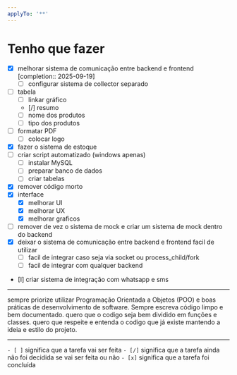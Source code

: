 ```yaml
---
applyTo: '**'
---
```

 
# Tenho que fazer 

- [x] melhorar sistema de comunicação entre backend e frontend  [completion:: 2025-09-19]
	- [ ] configurar sistema de collector separado
- [ ] tabela
	- [ ] linkar gráfico
	- [/] resumo
	- [ ] nome dos produtos
	- [ ] tipo dos produtos
- [ ] formatar PDF
	- [ ] colocar logo
- [x] fazer o sistema de estoque  
- [ ] criar script automatizado (windows apenas)
	- [ ] instalar MySQL
	- [ ] preparar banco de dados
	- [ ] criar tabelas
- [x] remover código morto  
- [x] interface   
	- [x] melhorar UI   
	- [x] melhorar UX   
	- [x] melhorar graficos  
- [ ] remover de vez o sistema de mock e criar um sistema de mock dentro do backend
- [x] deixar o sistema de comunicação entre backend e frontend facil de utilizar  
	- [ ] facil de integrar caso seja via socket ou process_child/fork
	- [ ] facil de integrar com qualquer backend
- [I] criar sistema de integração com whatsapp e sms 

---

sempre priorize utilizar Programação Orientada a Objetos (POO) e boas práticas de desenvolvimento de software.
Sempre escreva código limpo e bem documentado.
quero que o codigo seja bem dividido em funções e classes.
quero que respeite e entenda o codigo que já existe mantendo a ideia e estilo do projeto.

---

`- [ ]` significa que a tarefa vai ser feita
`- [/]` significa que a tarefa ainda não foi decidida se vai ser feita ou não
`- [x]` significa que a tarefa foi concluída 